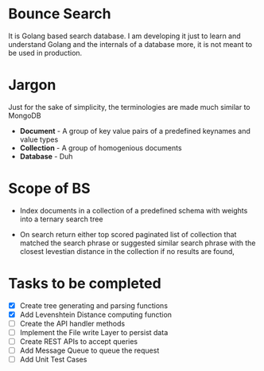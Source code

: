# Bounce Search

It is Golang based search database. I am developing it just to learn and understand Golang and the internals of a database more, it is not meant to be used in production.


# Jargon

Just for the sake of simplicity, the terminologies are made much similar to MongoDB

* **Document** - A group of key value pairs of a predefined keynames and value types
* **Collection** - A group of homogenious documents
* **Database** - Duh


# Scope of BS

* Index documents in a collection of a predefined schema with weights into a ternary search tree 

* On search return either top scored paginated list of collection that matched the search phrase or suggested similar search phrase with the closest levestian distance in the collection if no results are found,


# Tasks to be completed

- [x] Create tree generating and parsing functions
- [x] Add Levenshtein Distance computing function
- [ ] Create the API handler methods
- [ ] Implement the File write Layer to persist data 
- [ ] Create REST APIs to accept queries
- [ ] Add Message Queue to queue the request
- [ ] Add Unit Test Cases